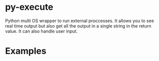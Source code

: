py-execute
==========

Python multi OS wrapper to run external proccesses. It allows you to see real time output but also get all the output in a single string in the return value.
It can also handle user input.

Examples
========